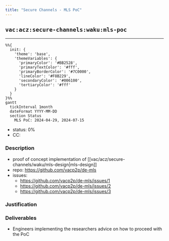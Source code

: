```yaml
---
title: "Secure Channels - MLS PoC"
---
```

## `vac:acz:secure-channels:waku:mls-poc`
---

```mermaid
%%{ 
  init: { 
    'theme': 'base', 
    'themeVariables': { 
      'primaryColor': '#BB2528', 
      'primaryTextColor': '#fff', 
      'primaryBorderColor': '#7C0000', 
      'lineColor': '#F8B229', 
      'secondaryColor': '#006100', 
      'tertiaryColor': '#fff' 
    } 
  } 
}%%
gantt
  tickInterval 1month
  dateFormat YYYY-MM-DD 
  section Status
    MLS PoC: 2024-04-29, 2024-07-15
```

- status: 0%
- CC:

### Description

* proof of concept implementation of [[vac/acz/secure-channels/waku/mls-design|mls-design]]
* repo: https://github.com/vacp2p/de-mls
* issues: 
	* https://github.com/vacp2p/de-mls/issues/1
	* https://github.com/vacp2p/de-mls/issues/2
	* https://github.com/vacp2p/de-mls/issues/3

### Justification


### Deliverables

* Engineers implementing the researchers advice on how to proceed with the PoC


